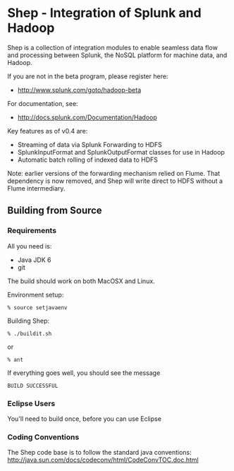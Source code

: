
Shep - Integration of Splunk and Hadoop
=======================================

Shep is a collection of integration modules to enable
seamless data flow and processing between Splunk, the
NoSQL platform for machine data, and Hadoop.

If you are not in the beta program, please register here:

* http://www.splunk.com/goto/hadoop-beta

For documentation, see:

* http://docs.splunk.com/Documentation/Hadoop

Key features as of v0.4 are:

* Streaming of data via Splunk Forwarding to HDFS
* SplunkInputFormat and SplunkOutputFormat classes for use in Hadoop
* Automatic batch rolling of indexed data to HDFS

Note: earlier versions of the forwarding mechanism relied on
Flume. That dependency is now removed, and Shep will write
direct to HDFS without a Flume intermediary.

Building from Source
----------

### Requirements

All you need is:

* Java JDK 6
* git

The build should work on both MacOSX and Linux.

Environment setup:

	% source setjavaenv

Building Shep:

	% ./buildit.sh

or

	% ant

If everything goes well, you should see the message

	BUILD SUCCESSFUL

### Eclipse Users

You'll need to build once, before you can use Eclipse

### Coding Conventions

The Shep code base is to follow the standard java conventions:
http://java.sun.com/docs/codeconv/html/CodeConvTOC.doc.html

